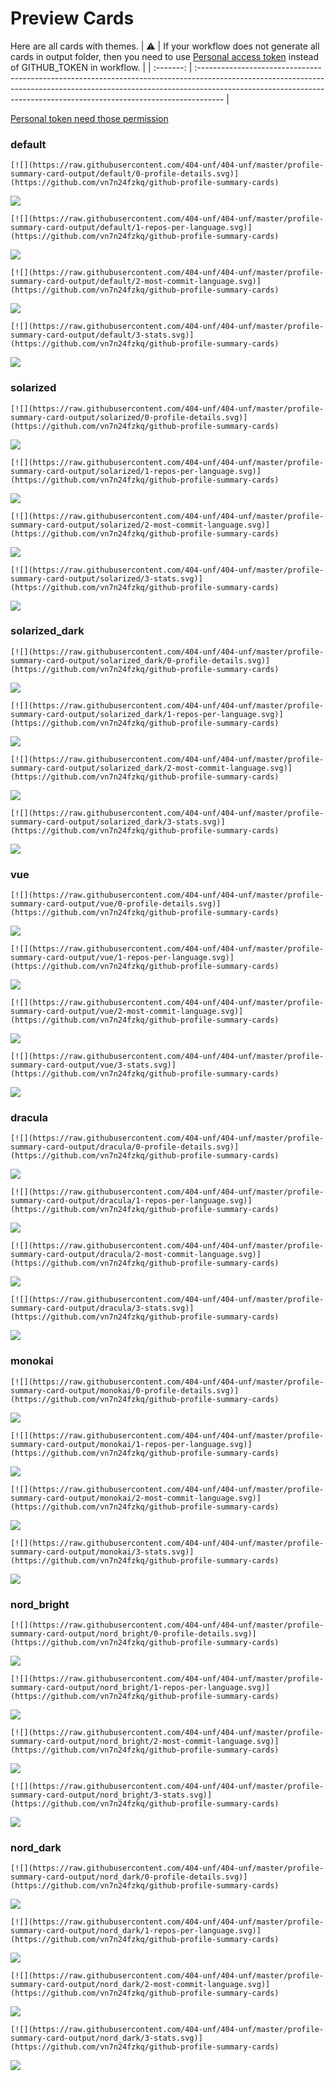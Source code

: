 
# Preview Cards

Here are all cards with themes.
| :warning: | If your workflow does not generate all cards in output folder, then you need to use [Personal access token](https://docs.github.com/en/actions/configuring-and-managing-workflows/creating-and-storing-encrypted-secrets) instead of GITHUB_TOKEN in workflow. |
| :-------: | :------------------------------------------------------------------------------------------------------------------------------------------------------------------------------------------------------------------------------------------------ |

[Personal token need those permission](https://github.com/vn7n24fzkq/github-profile-summary-cards/wiki/Personal-access-token-permissions)


### default


```
[![](https://raw.githubusercontent.com/404-unf/404-unf/master/profile-summary-card-output/default/0-profile-details.svg)](https://github.com/vn7n24fzkq/github-profile-summary-cards)
```
![](https://raw.githubusercontent.com/404-unf/404-unf/master/profile-summary-card-output/default/0-profile-details.svg)


```
[![](https://raw.githubusercontent.com/404-unf/404-unf/master/profile-summary-card-output/default/1-repos-per-language.svg)](https://github.com/vn7n24fzkq/github-profile-summary-cards)
```
![](https://raw.githubusercontent.com/404-unf/404-unf/master/profile-summary-card-output/default/1-repos-per-language.svg)


```
[![](https://raw.githubusercontent.com/404-unf/404-unf/master/profile-summary-card-output/default/2-most-commit-language.svg)](https://github.com/vn7n24fzkq/github-profile-summary-cards)
```
![](https://raw.githubusercontent.com/404-unf/404-unf/master/profile-summary-card-output/default/2-most-commit-language.svg)


```
[![](https://raw.githubusercontent.com/404-unf/404-unf/master/profile-summary-card-output/default/3-stats.svg)](https://github.com/vn7n24fzkq/github-profile-summary-cards)
```
![](https://raw.githubusercontent.com/404-unf/404-unf/master/profile-summary-card-output/default/3-stats.svg)


### solarized


```
[![](https://raw.githubusercontent.com/404-unf/404-unf/master/profile-summary-card-output/solarized/0-profile-details.svg)](https://github.com/vn7n24fzkq/github-profile-summary-cards)
```
![](https://raw.githubusercontent.com/404-unf/404-unf/master/profile-summary-card-output/solarized/0-profile-details.svg)


```
[![](https://raw.githubusercontent.com/404-unf/404-unf/master/profile-summary-card-output/solarized/1-repos-per-language.svg)](https://github.com/vn7n24fzkq/github-profile-summary-cards)
```
![](https://raw.githubusercontent.com/404-unf/404-unf/master/profile-summary-card-output/solarized/1-repos-per-language.svg)


```
[![](https://raw.githubusercontent.com/404-unf/404-unf/master/profile-summary-card-output/solarized/2-most-commit-language.svg)](https://github.com/vn7n24fzkq/github-profile-summary-cards)
```
![](https://raw.githubusercontent.com/404-unf/404-unf/master/profile-summary-card-output/solarized/2-most-commit-language.svg)


```
[![](https://raw.githubusercontent.com/404-unf/404-unf/master/profile-summary-card-output/solarized/3-stats.svg)](https://github.com/vn7n24fzkq/github-profile-summary-cards)
```
![](https://raw.githubusercontent.com/404-unf/404-unf/master/profile-summary-card-output/solarized/3-stats.svg)


### solarized_dark


```
[![](https://raw.githubusercontent.com/404-unf/404-unf/master/profile-summary-card-output/solarized_dark/0-profile-details.svg)](https://github.com/vn7n24fzkq/github-profile-summary-cards)
```
![](https://raw.githubusercontent.com/404-unf/404-unf/master/profile-summary-card-output/solarized_dark/0-profile-details.svg)


```
[![](https://raw.githubusercontent.com/404-unf/404-unf/master/profile-summary-card-output/solarized_dark/1-repos-per-language.svg)](https://github.com/vn7n24fzkq/github-profile-summary-cards)
```
![](https://raw.githubusercontent.com/404-unf/404-unf/master/profile-summary-card-output/solarized_dark/1-repos-per-language.svg)


```
[![](https://raw.githubusercontent.com/404-unf/404-unf/master/profile-summary-card-output/solarized_dark/2-most-commit-language.svg)](https://github.com/vn7n24fzkq/github-profile-summary-cards)
```
![](https://raw.githubusercontent.com/404-unf/404-unf/master/profile-summary-card-output/solarized_dark/2-most-commit-language.svg)


```
[![](https://raw.githubusercontent.com/404-unf/404-unf/master/profile-summary-card-output/solarized_dark/3-stats.svg)](https://github.com/vn7n24fzkq/github-profile-summary-cards)
```
![](https://raw.githubusercontent.com/404-unf/404-unf/master/profile-summary-card-output/solarized_dark/3-stats.svg)


### vue


```
[![](https://raw.githubusercontent.com/404-unf/404-unf/master/profile-summary-card-output/vue/0-profile-details.svg)](https://github.com/vn7n24fzkq/github-profile-summary-cards)
```
![](https://raw.githubusercontent.com/404-unf/404-unf/master/profile-summary-card-output/vue/0-profile-details.svg)


```
[![](https://raw.githubusercontent.com/404-unf/404-unf/master/profile-summary-card-output/vue/1-repos-per-language.svg)](https://github.com/vn7n24fzkq/github-profile-summary-cards)
```
![](https://raw.githubusercontent.com/404-unf/404-unf/master/profile-summary-card-output/vue/1-repos-per-language.svg)


```
[![](https://raw.githubusercontent.com/404-unf/404-unf/master/profile-summary-card-output/vue/2-most-commit-language.svg)](https://github.com/vn7n24fzkq/github-profile-summary-cards)
```
![](https://raw.githubusercontent.com/404-unf/404-unf/master/profile-summary-card-output/vue/2-most-commit-language.svg)


```
[![](https://raw.githubusercontent.com/404-unf/404-unf/master/profile-summary-card-output/vue/3-stats.svg)](https://github.com/vn7n24fzkq/github-profile-summary-cards)
```
![](https://raw.githubusercontent.com/404-unf/404-unf/master/profile-summary-card-output/vue/3-stats.svg)


### dracula


```
[![](https://raw.githubusercontent.com/404-unf/404-unf/master/profile-summary-card-output/dracula/0-profile-details.svg)](https://github.com/vn7n24fzkq/github-profile-summary-cards)
```
![](https://raw.githubusercontent.com/404-unf/404-unf/master/profile-summary-card-output/dracula/0-profile-details.svg)


```
[![](https://raw.githubusercontent.com/404-unf/404-unf/master/profile-summary-card-output/dracula/1-repos-per-language.svg)](https://github.com/vn7n24fzkq/github-profile-summary-cards)
```
![](https://raw.githubusercontent.com/404-unf/404-unf/master/profile-summary-card-output/dracula/1-repos-per-language.svg)


```
[![](https://raw.githubusercontent.com/404-unf/404-unf/master/profile-summary-card-output/dracula/2-most-commit-language.svg)](https://github.com/vn7n24fzkq/github-profile-summary-cards)
```
![](https://raw.githubusercontent.com/404-unf/404-unf/master/profile-summary-card-output/dracula/2-most-commit-language.svg)


```
[![](https://raw.githubusercontent.com/404-unf/404-unf/master/profile-summary-card-output/dracula/3-stats.svg)](https://github.com/vn7n24fzkq/github-profile-summary-cards)
```
![](https://raw.githubusercontent.com/404-unf/404-unf/master/profile-summary-card-output/dracula/3-stats.svg)


### monokai


```
[![](https://raw.githubusercontent.com/404-unf/404-unf/master/profile-summary-card-output/monokai/0-profile-details.svg)](https://github.com/vn7n24fzkq/github-profile-summary-cards)
```
![](https://raw.githubusercontent.com/404-unf/404-unf/master/profile-summary-card-output/monokai/0-profile-details.svg)


```
[![](https://raw.githubusercontent.com/404-unf/404-unf/master/profile-summary-card-output/monokai/1-repos-per-language.svg)](https://github.com/vn7n24fzkq/github-profile-summary-cards)
```
![](https://raw.githubusercontent.com/404-unf/404-unf/master/profile-summary-card-output/monokai/1-repos-per-language.svg)


```
[![](https://raw.githubusercontent.com/404-unf/404-unf/master/profile-summary-card-output/monokai/2-most-commit-language.svg)](https://github.com/vn7n24fzkq/github-profile-summary-cards)
```
![](https://raw.githubusercontent.com/404-unf/404-unf/master/profile-summary-card-output/monokai/2-most-commit-language.svg)


```
[![](https://raw.githubusercontent.com/404-unf/404-unf/master/profile-summary-card-output/monokai/3-stats.svg)](https://github.com/vn7n24fzkq/github-profile-summary-cards)
```
![](https://raw.githubusercontent.com/404-unf/404-unf/master/profile-summary-card-output/monokai/3-stats.svg)


### nord_bright


```
[![](https://raw.githubusercontent.com/404-unf/404-unf/master/profile-summary-card-output/nord_bright/0-profile-details.svg)](https://github.com/vn7n24fzkq/github-profile-summary-cards)
```
![](https://raw.githubusercontent.com/404-unf/404-unf/master/profile-summary-card-output/nord_bright/0-profile-details.svg)


```
[![](https://raw.githubusercontent.com/404-unf/404-unf/master/profile-summary-card-output/nord_bright/1-repos-per-language.svg)](https://github.com/vn7n24fzkq/github-profile-summary-cards)
```
![](https://raw.githubusercontent.com/404-unf/404-unf/master/profile-summary-card-output/nord_bright/1-repos-per-language.svg)


```
[![](https://raw.githubusercontent.com/404-unf/404-unf/master/profile-summary-card-output/nord_bright/2-most-commit-language.svg)](https://github.com/vn7n24fzkq/github-profile-summary-cards)
```
![](https://raw.githubusercontent.com/404-unf/404-unf/master/profile-summary-card-output/nord_bright/2-most-commit-language.svg)


```
[![](https://raw.githubusercontent.com/404-unf/404-unf/master/profile-summary-card-output/nord_bright/3-stats.svg)](https://github.com/vn7n24fzkq/github-profile-summary-cards)
```
![](https://raw.githubusercontent.com/404-unf/404-unf/master/profile-summary-card-output/nord_bright/3-stats.svg)


### nord_dark


```
[![](https://raw.githubusercontent.com/404-unf/404-unf/master/profile-summary-card-output/nord_dark/0-profile-details.svg)](https://github.com/vn7n24fzkq/github-profile-summary-cards)
```
![](https://raw.githubusercontent.com/404-unf/404-unf/master/profile-summary-card-output/nord_dark/0-profile-details.svg)


```
[![](https://raw.githubusercontent.com/404-unf/404-unf/master/profile-summary-card-output/nord_dark/1-repos-per-language.svg)](https://github.com/vn7n24fzkq/github-profile-summary-cards)
```
![](https://raw.githubusercontent.com/404-unf/404-unf/master/profile-summary-card-output/nord_dark/1-repos-per-language.svg)


```
[![](https://raw.githubusercontent.com/404-unf/404-unf/master/profile-summary-card-output/nord_dark/2-most-commit-language.svg)](https://github.com/vn7n24fzkq/github-profile-summary-cards)
```
![](https://raw.githubusercontent.com/404-unf/404-unf/master/profile-summary-card-output/nord_dark/2-most-commit-language.svg)


```
[![](https://raw.githubusercontent.com/404-unf/404-unf/master/profile-summary-card-output/nord_dark/3-stats.svg)](https://github.com/vn7n24fzkq/github-profile-summary-cards)
```
![](https://raw.githubusercontent.com/404-unf/404-unf/master/profile-summary-card-output/nord_dark/3-stats.svg)

